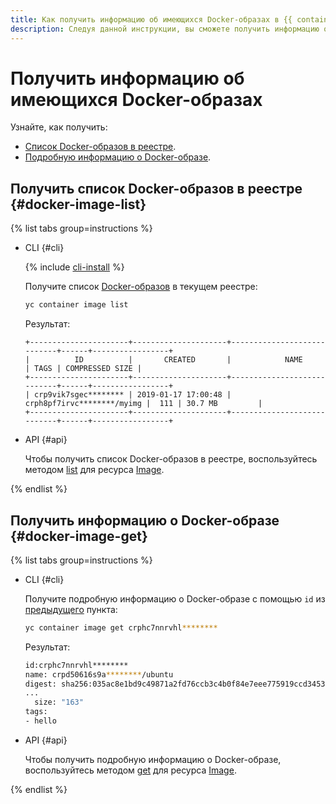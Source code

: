 ```yaml
---
title: Как получить информацию об имеющихся Docker-образах в {{ container-registry-full-name }}
description: Следуя данной инструкции, вы сможете получить информацию об имеющихся Docker-образах.
---
```


# Получить информацию об имеющихся Docker-образах

Узнайте, как получить:
* [Список Docker-образов в реестре](#docker-image-list).
* [Подробную информацию о Docker-образе](#docker-image-get).

## Получить список Docker-образов в реестре {#docker-image-list}

{% list tabs group=instructions %}

- CLI {#cli}

  {% include [cli-install](../../../_includes/cli-install.md) %}

  Получите список [Docker-образов](../../concepts/docker-image.md) в текущем реестре:

  ```bash
  yc container image list
  ```

  Результат:

  ```text
  +----------------------+---------------------+----------------------------+------+-----------------+
  |          ID          |       CREATED       |            NAME            | TAGS | COMPRESSED SIZE |
  +----------------------+---------------------+----------------------------+------+-----------------+
  | crp9vik7sgec******** | 2019-01-17 17:00:48 | crph8pf7irvc********/myimg |  111 | 30.7 MB         |
  +----------------------+---------------------+----------------------------+------+-----------------+
  ```

- API {#api}

  Чтобы получить список Docker-образов в реестре, воспользуйтесь методом [list](../../api-ref/Image/list.md) для ресурса [Image](../../api-ref/Image/).

{% endlist %}

## Получить информацию о Docker-образе {#docker-image-get}

{% list tabs group=instructions %}

- CLI {#cli}

  Получите подробную информацию о Docker-образе с помощью `id` из [предыдущего](#docker-image-list) пункта:

  ```bash
  yc container image get crphc7nnrvhl********
  ```

  Результат:
  
  ```bash
  id:crphc7nnrvhl********
  name: crpd50616s9a********/ubuntu
  digest: sha256:035ac8e1bd9c49871a2fd76ccb3c4b0f84e7eee775919ccd345337ec********
  ...
    size: "163"
  tags:
  - hello
  ```

- API {#api}

  Чтобы получить подробную информацию о Docker-образе, воспользуйтесь методом [get](../../api-ref/Image/get.md) для ресурса [Image](../../api-ref/Image/).

{% endlist %}